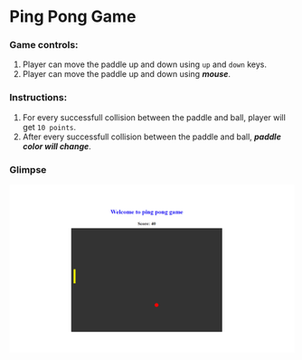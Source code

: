 # Ping Pong Game

### Game controls:
1. Player can move the paddle up and down using `up` and `down` keys.
2. Player can move the paddle up and down using **_mouse_**.

### Instructions:
1. For every successfull collision between the paddle and ball, player will get `10 points`.
2. After every successfull collision between the paddle and ball, ***paddle color will change***.

### Glimpse

![game-screenshot](image.png)